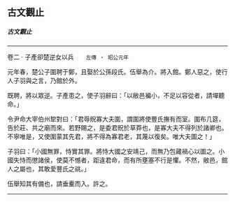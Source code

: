 

## 古文觀止

##### 古文觀止

* * *

卷二 ‧ 子產卻楚逆女以兵　　`左傳 ‧ 昭公元年`

元年春，楚公子圍聘于鄭，且娶於公孫段氏。伍舉為介。將入館。鄭人惡之，使行人子羽與之言，乃館於外。

既聘，將以眾逆。子產患之，使子羽辭曰：「以敝邑褊小，不足以容從者，請墠聽命。」

令尹命大宰伯州犂對曰：「君辱貺寡大夫圍，謂圍將使豐氏撫有而室。圍布几筵，告於莊、共之廟而來。若野賜之，是委君貺於草莽也，是寡大夫不得列於諸卿也。不寧唯是，又使圍蒙其先君，將不得為寡君老，其蔑以復矣。唯大夫圖之！」

子羽曰：「小國無罪，恃實其罪。將恃大國之安靖己，而無乃包藏禍心以圖之。小國失恃而懲諸侯，使莫不憾者，距違君命，而有所壅塞不行是懼。不然，敝邑，館人之屬也，其敢愛豐氏之祧。」

伍舉知其有備也，請垂櫜而入。許之。

* * *

